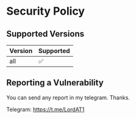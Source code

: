 # Security Policy

## Supported Versions


| Version | Supported          |
| ------- | ------------------ |
|   all   | :white_check_mark: |


## Reporting a Vulnerability
You can send any report in my telegram. Thanks.

Telegram: https://t.me/LordAT1

